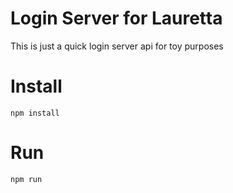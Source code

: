 # Login Server for Lauretta
This is just a quick login server api for toy purposes

# Install
```console
npm install
```

# Run

```console
npm run
```